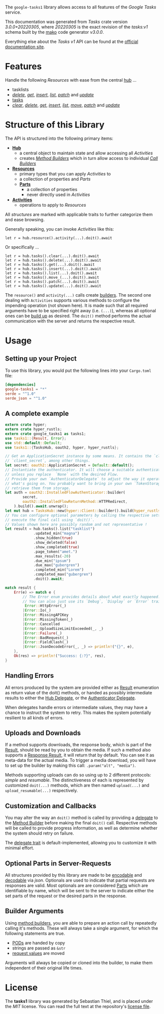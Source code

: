 <!---
DO NOT EDIT !
This file was generated automatically from 'src/mako/api/README.md.mako'
DO NOT EDIT !
-->
The `google-tasks1` library allows access to all features of the *Google Tasks* service.

This documentation was generated from *Tasks* crate version *3.0.0+20220305*, where *20220305* is the exact revision of the *tasks:v1* schema built by the [mako](http://www.makotemplates.org/) code generator *v3.0.0*.

Everything else about the *Tasks* *v1* API can be found at the
[official documentation site](https://developers.google.com/tasks/).
# Features

Handle the following *Resources* with ease from the central [hub](https://docs.rs/google-tasks1/3.0.0+20220305/google_tasks1/TasksHub) ... 

* tasklists
 * [*delete*](https://docs.rs/google-tasks1/3.0.0+20220305/google_tasks1/api::TasklistDeleteCall), [*get*](https://docs.rs/google-tasks1/3.0.0+20220305/google_tasks1/api::TasklistGetCall), [*insert*](https://docs.rs/google-tasks1/3.0.0+20220305/google_tasks1/api::TasklistInsertCall), [*list*](https://docs.rs/google-tasks1/3.0.0+20220305/google_tasks1/api::TasklistListCall), [*patch*](https://docs.rs/google-tasks1/3.0.0+20220305/google_tasks1/api::TasklistPatchCall) and [*update*](https://docs.rs/google-tasks1/3.0.0+20220305/google_tasks1/api::TasklistUpdateCall)
* [tasks](https://docs.rs/google-tasks1/3.0.0+20220305/google_tasks1/api::Task)
 * [*clear*](https://docs.rs/google-tasks1/3.0.0+20220305/google_tasks1/api::TaskClearCall), [*delete*](https://docs.rs/google-tasks1/3.0.0+20220305/google_tasks1/api::TaskDeleteCall), [*get*](https://docs.rs/google-tasks1/3.0.0+20220305/google_tasks1/api::TaskGetCall), [*insert*](https://docs.rs/google-tasks1/3.0.0+20220305/google_tasks1/api::TaskInsertCall), [*list*](https://docs.rs/google-tasks1/3.0.0+20220305/google_tasks1/api::TaskListCall), [*move*](https://docs.rs/google-tasks1/3.0.0+20220305/google_tasks1/api::TaskMoveCall), [*patch*](https://docs.rs/google-tasks1/3.0.0+20220305/google_tasks1/api::TaskPatchCall) and [*update*](https://docs.rs/google-tasks1/3.0.0+20220305/google_tasks1/api::TaskUpdateCall)




# Structure of this Library

The API is structured into the following primary items:

* **[Hub](https://docs.rs/google-tasks1/3.0.0+20220305/google_tasks1/TasksHub)**
    * a central object to maintain state and allow accessing all *Activities*
    * creates [*Method Builders*](https://docs.rs/google-tasks1/3.0.0+20220305/google_tasks1/client::MethodsBuilder) which in turn
      allow access to individual [*Call Builders*](https://docs.rs/google-tasks1/3.0.0+20220305/google_tasks1/client::CallBuilder)
* **[Resources](https://docs.rs/google-tasks1/3.0.0+20220305/google_tasks1/client::Resource)**
    * primary types that you can apply *Activities* to
    * a collection of properties and *Parts*
    * **[Parts](https://docs.rs/google-tasks1/3.0.0+20220305/google_tasks1/client::Part)**
        * a collection of properties
        * never directly used in *Activities*
* **[Activities](https://docs.rs/google-tasks1/3.0.0+20220305/google_tasks1/client::CallBuilder)**
    * operations to apply to *Resources*

All *structures* are marked with applicable traits to further categorize them and ease browsing.

Generally speaking, you can invoke *Activities* like this:

```Rust,ignore
let r = hub.resource().activity(...).doit().await
```

Or specifically ...

```ignore
let r = hub.tasks().clear(...).doit().await
let r = hub.tasks().delete(...).doit().await
let r = hub.tasks().get(...).doit().await
let r = hub.tasks().insert(...).doit().await
let r = hub.tasks().list(...).doit().await
let r = hub.tasks().move_(...).doit().await
let r = hub.tasks().patch(...).doit().await
let r = hub.tasks().update(...).doit().await
```

The `resource()` and `activity(...)` calls create [builders][builder-pattern]. The second one dealing with `Activities` 
supports various methods to configure the impending operation (not shown here). It is made such that all required arguments have to be 
specified right away (i.e. `(...)`), whereas all optional ones can be [build up][builder-pattern] as desired.
The `doit()` method performs the actual communication with the server and returns the respective result.

# Usage

## Setting up your Project

To use this library, you would put the following lines into your `Cargo.toml` file:

```toml
[dependencies]
google-tasks1 = "*"
serde = "^1.0"
serde_json = "^1.0"
```

## A complete example

```Rust
extern crate hyper;
extern crate hyper_rustls;
extern crate google_tasks1 as tasks1;
use tasks1::{Result, Error};
use std::default::Default;
use tasks1::{TasksHub, oauth2, hyper, hyper_rustls};

// Get an ApplicationSecret instance by some means. It contains the `client_id` and 
// `client_secret`, among other things.
let secret: oauth2::ApplicationSecret = Default::default();
// Instantiate the authenticator. It will choose a suitable authentication flow for you, 
// unless you replace  `None` with the desired Flow.
// Provide your own `AuthenticatorDelegate` to adjust the way it operates and get feedback about 
// what's going on. You probably want to bring in your own `TokenStorage` to persist tokens and
// retrieve them from storage.
let auth = oauth2::InstalledFlowAuthenticator::builder(
        secret,
        oauth2::InstalledFlowReturnMethod::HTTPRedirect,
    ).build().await.unwrap();
let mut hub = TasksHub::new(hyper::Client::builder().build(hyper_rustls::HttpsConnector::with_native_roots()), auth);
// You can configure optional parameters by calling the respective setters at will, and
// execute the final call using `doit()`.
// Values shown here are possibly random and not representative !
let result = hub.tasks().list("tasklist")
             .updated_min("magna")
             .show_hidden(true)
             .show_deleted(false)
             .show_completed(true)
             .page_token("amet.")
             .max_results(-20)
             .due_min("ipsum")
             .due_max("gubergren")
             .completed_min("Lorem")
             .completed_max("gubergren")
             .doit().await;

match result {
    Err(e) => match e {
        // The Error enum provides details about what exactly happened.
        // You can also just use its `Debug`, `Display` or `Error` traits
         Error::HttpError(_)
        |Error::Io(_)
        |Error::MissingAPIKey
        |Error::MissingToken(_)
        |Error::Cancelled
        |Error::UploadSizeLimitExceeded(_, _)
        |Error::Failure(_)
        |Error::BadRequest(_)
        |Error::FieldClash(_)
        |Error::JsonDecodeError(_, _) => println!("{}", e),
    },
    Ok(res) => println!("Success: {:?}", res),
}

```
## Handling Errors

All errors produced by the system are provided either as [Result](https://docs.rs/google-tasks1/3.0.0+20220305/google_tasks1/client::Result) enumeration as return value of
the doit() methods, or handed as possibly intermediate results to either the 
[Hub Delegate](https://docs.rs/google-tasks1/3.0.0+20220305/google_tasks1/client::Delegate), or the [Authenticator Delegate](https://docs.rs/yup-oauth2/*/yup_oauth2/trait.AuthenticatorDelegate.html).

When delegates handle errors or intermediate values, they may have a chance to instruct the system to retry. This 
makes the system potentially resilient to all kinds of errors.

## Uploads and Downloads
If a method supports downloads, the response body, which is part of the [Result](https://docs.rs/google-tasks1/3.0.0+20220305/google_tasks1/client::Result), should be
read by you to obtain the media.
If such a method also supports a [Response Result](https://docs.rs/google-tasks1/3.0.0+20220305/google_tasks1/client::ResponseResult), it will return that by default.
You can see it as meta-data for the actual media. To trigger a media download, you will have to set up the builder by making
this call: `.param("alt", "media")`.

Methods supporting uploads can do so using up to 2 different protocols: 
*simple* and *resumable*. The distinctiveness of each is represented by customized 
`doit(...)` methods, which are then named `upload(...)` and `upload_resumable(...)` respectively.

## Customization and Callbacks

You may alter the way an `doit()` method is called by providing a [delegate](https://docs.rs/google-tasks1/3.0.0+20220305/google_tasks1/client::Delegate) to the 
[Method Builder](https://docs.rs/google-tasks1/3.0.0+20220305/google_tasks1/client::CallBuilder) before making the final `doit()` call. 
Respective methods will be called to provide progress information, as well as determine whether the system should 
retry on failure.

The [delegate trait](https://docs.rs/google-tasks1/3.0.0+20220305/google_tasks1/client::Delegate) is default-implemented, allowing you to customize it with minimal effort.

## Optional Parts in Server-Requests

All structures provided by this library are made to be [encodable](https://docs.rs/google-tasks1/3.0.0+20220305/google_tasks1/client::RequestValue) and 
[decodable](https://docs.rs/google-tasks1/3.0.0+20220305/google_tasks1/client::ResponseResult) via *json*. Optionals are used to indicate that partial requests are responses 
are valid.
Most optionals are are considered [Parts](https://docs.rs/google-tasks1/3.0.0+20220305/google_tasks1/client::Part) which are identifiable by name, which will be sent to 
the server to indicate either the set parts of the request or the desired parts in the response.

## Builder Arguments

Using [method builders](https://docs.rs/google-tasks1/3.0.0+20220305/google_tasks1/client::CallBuilder), you are able to prepare an action call by repeatedly calling it's methods.
These will always take a single argument, for which the following statements are true.

* [PODs][wiki-pod] are handed by copy
* strings are passed as `&str`
* [request values](https://docs.rs/google-tasks1/3.0.0+20220305/google_tasks1/client::RequestValue) are moved

Arguments will always be copied or cloned into the builder, to make them independent of their original life times.

[wiki-pod]: http://en.wikipedia.org/wiki/Plain_old_data_structure
[builder-pattern]: http://en.wikipedia.org/wiki/Builder_pattern
[google-go-api]: https://github.com/google/google-api-go-client

# License
The **tasks1** library was generated by Sebastian Thiel, and is placed 
under the *MIT* license.
You can read the full text at the repository's [license file][repo-license].

[repo-license]: https://github.com/Byron/google-apis-rsblob/main/LICENSE.md
